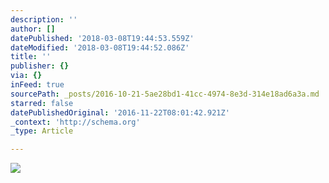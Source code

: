 ```yaml
---
description: ''
author: []
datePublished: '2018-03-08T19:44:53.559Z'
dateModified: '2018-03-08T19:44:52.086Z'
title: ''
publisher: {}
via: {}
inFeed: true
sourcePath: _posts/2016-10-21-5ae28bd1-41cc-4974-8e3d-314e18ad6a3a.md
starred: false
datePublishedOriginal: '2016-11-22T08:01:42.921Z'
_context: 'http://schema.org'
_type: Article

---
```

![](https://the-grid-user-content.s3-us-west-2.amazonaws.com/a5a3fcea-f978-4a3a-a246-0525f168ad5d.jpg)